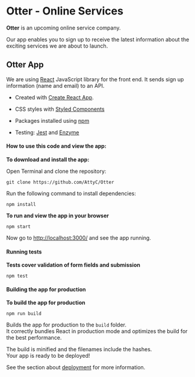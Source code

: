 
# Otter - Online Services

__Otter__  is an upcoming online service company.
  
Our app enables you to sign up to receive the latest information about the exciting services we are about to launch.

## Otter App

We are using [React](https://reactjs.org/) JavaScript library for the front end. It sends sign up information (name and email) to an API.
  
- Created with [Create React App](https://github.com/facebook/create-react-app).

- CSS styles with [Styled Components](https://styled-components.com/)

- Packages installed using [npm](https://www.npmjs.com/)
  
- Testing: [Jest](https://jestjs.io/) and [Enzyme](https://enzymejs.github.io/enzyme/)  

#### How to use this code and view the app:

__To download and install the app:__
  
Open Terminal and clone the repository:
```
git clone https://github.com/AttyC/Otter
```
  
Run the following command to install dependencies:  
```
npm install
```  

__To run and view the app in your browser__

```
npm start
```
Now go to [http://localhost:3000/](http://localhost:3000/) and see the app running.

#### Running tests

__Tests cover validation of form fields and submission__
  
```
npm test
```
#### Building the app for production

__To build the app for production__
```
npm run build
```

Builds the app for production to the `build` folder.<br />
It correctly bundles React in production mode and optimizes the build for the best performance.

The build is minified and the filenames include the hashes.<br />
Your app is ready to be deployed!

See the section about [deployment](https://facebook.github.io/create-react-app/docs/deployment) for more information.

